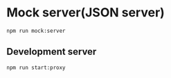 # Mock server(JSON server)
    
    npm run mock:server

## Development server

    npm run start:proxy